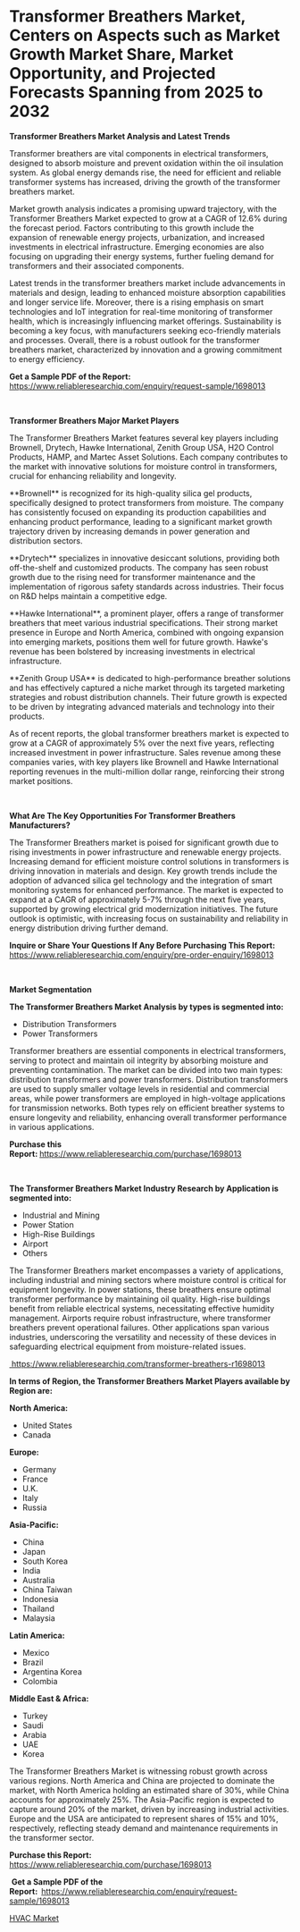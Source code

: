 <p><h1>Transformer Breathers Market, Centers on Aspects such as Market Growth Market Share, Market Opportunity, and Projected Forecasts Spanning from 2025 to 2032</h1></p><p><strong>Transformer Breathers Market Analysis and Latest Trends</strong></p>
<p><p>Transformer breathers are vital components in electrical transformers, designed to absorb moisture and prevent oxidation within the oil insulation system. As global energy demands rise, the need for efficient and reliable transformer systems has increased, driving the growth of the transformer breathers market.</p><p>Market growth analysis indicates a promising upward trajectory, with the Transformer Breathers Market expected to grow at a CAGR of 12.6% during the forecast period. Factors contributing to this growth include the expansion of renewable energy projects, urbanization, and increased investments in electrical infrastructure. Emerging economies are also focusing on upgrading their energy systems, further fueling demand for transformers and their associated components.</p><p>Latest trends in the transformer breathers market include advancements in materials and design, leading to enhanced moisture absorption capabilities and longer service life. Moreover, there is a rising emphasis on smart technologies and IoT integration for real-time monitoring of transformer health, which is increasingly influencing market offerings. Sustainability is becoming a key focus, with manufacturers seeking eco-friendly materials and processes. Overall, there is a robust outlook for the transformer breathers market, characterized by innovation and a growing commitment to energy efficiency.</p></p>
<p><strong>Get a Sample PDF of the Report:&nbsp;</strong> <a href="https://www.reliableresearchiq.com/enquiry/request-sample/1698013?utm_campaign=2475&utm_medium=2&utm_source=Github&utm_content=ia&utm_term=20022025&utm_id=transformer-breathers">https://www.reliableresearchiq.com/enquiry/request-sample/1698013</a></p>
<p>&nbsp;</p>
<p><strong>Transformer Breathers Major Market Players</strong></p>
<p><p>The Transformer Breathers Market features several key players including Brownell, Drytech, Hawke International, Zenith Group USA, H2O Control Products, HAMP, and Martec Asset Solutions. Each company contributes to the market with innovative solutions for moisture control in transformers, crucial for enhancing reliability and longevity.</p><p>**Brownell** is recognized for its high-quality silica gel products, specifically designed to protect transformers from moisture. The company has consistently focused on expanding its production capabilities and enhancing product performance, leading to a significant market growth trajectory driven by increasing demands in power generation and distribution sectors.</p><p>**Drytech** specializes in innovative desiccant solutions, providing both off-the-shelf and customized products. The company has seen robust growth due to the rising need for transformer maintenance and the implementation of rigorous safety standards across industries. Their focus on R&D helps maintain a competitive edge.</p><p>**Hawke International**, a prominent player, offers a range of transformer breathers that meet various industrial specifications. Their strong market presence in Europe and North America, combined with ongoing expansion into emerging markets, positions them well for future growth. Hawke's revenue has been bolstered by increasing investments in electrical infrastructure.</p><p>**Zenith Group USA** is dedicated to high-performance breather solutions and has effectively captured a niche market through its targeted marketing strategies and robust distribution channels. Their future growth is expected to be driven by integrating advanced materials and technology into their products.</p><p>As of recent reports, the global transformer breathers market is expected to grow at a CAGR of approximately 5% over the next five years, reflecting increased investment in power infrastructure. Sales revenue among these companies varies, with key players like Brownell and Hawke International reporting revenues in the multi-million dollar range, reinforcing their strong market positions.</p></p>
<p>&nbsp;</p>
<p><strong>What Are The Key Opportunities For Transformer Breathers Manufacturers?</strong></p>
<p><p>The Transformer Breathers market is poised for significant growth due to rising investments in power infrastructure and renewable energy projects. Increasing demand for efficient moisture control solutions in transformers is driving innovation in materials and design. Key growth trends include the adoption of advanced silica gel technology and the integration of smart monitoring systems for enhanced performance. The market is expected to expand at a CAGR of approximately 5-7% through the next five years, supported by growing electrical grid modernization initiatives. The future outlook is optimistic, with increasing focus on sustainability and reliability in energy distribution driving further demand.</p></p>
<p><strong>Inquire or Share Your Questions If Any Before Purchasing This Report:</strong> <a href="https://www.reliableresearchiq.com/enquiry/pre-order-enquiry/1698013?utm_campaign=2475&utm_medium=2&utm_source=Github&utm_content=ia&utm_term=20022025&utm_id=transformer-breathers">https://www.reliableresearchiq.com/enquiry/pre-order-enquiry/1698013</a></p>
<p>&nbsp;</p>
<p><strong>Market Segmentation</strong></p>
<p><strong>The Transformer Breathers Market Analysis by types is segmented into:</strong></p>
<p><ul><li>Distribution Transformers</li><li>Power Transformers</li></ul></p>
<p><p>Transformer breathers are essential components in electrical transformers, serving to protect and maintain oil integrity by absorbing moisture and preventing contamination. The market can be divided into two main types: distribution transformers and power transformers. Distribution transformers are used to supply smaller voltage levels in residential and commercial areas, while power transformers are employed in high-voltage applications for transmission networks. Both types rely on efficient breather systems to ensure longevity and reliability, enhancing overall transformer performance in various applications.</p></p>
<p><strong>Purchase this Report:&nbsp;</strong><a href="https://www.reliableresearchiq.com/purchase/1698013?utm_campaign=2475&utm_medium=2&utm_source=Github&utm_content=ia&utm_term=20022025&utm_id=transformer-breathers">https://www.reliableresearchiq.com/purchase/1698013</a></p>
<p>&nbsp;</p>
<p><strong>The Transformer Breathers Market Industry Research by Application is segmented into:</strong></p>
<p><ul><li>Industrial and Mining</li><li>Power Station</li><li>High-Rise Buildings</li><li>Airport</li><li>Others</li></ul></p>
<p><p>The Transformer Breathers market encompasses a variety of applications, including industrial and mining sectors where moisture control is critical for equipment longevity. In power stations, these breathers ensure optimal transformer performance by maintaining oil quality. High-rise buildings benefit from reliable electrical systems, necessitating effective humidity management. Airports require robust infrastructure, where transformer breathers prevent operational failures. Other applications span various industries, underscoring the versatility and necessity of these devices in safeguarding electrical equipment from moisture-related issues.</p></p>
<p><a href="https://www.reliableresearchiq.com/transformer-breathers-r1698013?utm_campaign=2475&utm_medium=2&utm_source=Github&utm_content=ia&utm_term=20022025&utm_id=transformer-breathers">&nbsp;https://www.reliableresearchiq.com/transformer-breathers-r1698013</a></p>
<p><strong>In terms of Region, the Transformer Breathers Market Players available by Region are:</strong></p>
<p>
    <p> <strong> North America: </strong>
        <ul>
            <li>United States</li>
            <li>Canada</li>
        </ul>
        </p> 
    <p> <strong> Europe: </strong>
        <ul>
            <li>Germany</li>
            <li>France</li>
            <li>U.K.</li>
            <li>Italy</li>
            <li>Russia</li>
        </ul>
        </p> 
    <p> <strong> Asia-Pacific: </strong>
        <ul>
            <li>China</li>
            <li>Japan</li>
            <li>South Korea</li>
            <li>India</li>
            <li>Australia</li>
            <li>China Taiwan</li>
            <li>Indonesia</li>
            <li>Thailand</li>
            <li>Malaysia</li>
        </ul>
        </p> 
    <p> <strong> Latin America: </strong>
        <ul>
            <li>Mexico</li>
            <li>Brazil</li>
            <li>Argentina Korea</li>
            <li>Colombia</li>
        </ul>
        </p> 
    <p> <strong> Middle East & Africa: </strong>
        <ul>
            <li>Turkey</li>
            <li>Saudi</li>
            <li>Arabia</li>
            <li>UAE</li>
            <li>Korea</li>
        </ul>
    </p>
    </p>
<p><p>The Transformer Breathers Market is witnessing robust growth across various regions. North America and China are projected to dominate the market, with North America holding an estimated share of 30%, while China accounts for approximately 25%. The Asia-Pacific region is expected to capture around 20% of the market, driven by increasing industrial activities. Europe and the USA are anticipated to represent shares of 15% and 10%, respectively, reflecting steady demand and maintenance requirements in the transformer sector.</p></p>
<p><strong>Purchase this Report: </strong><a href="https://www.reliableresearchiq.com/purchase/1698013?utm_campaign=2475&utm_medium=2&utm_source=Github&utm_content=ia&utm_term=20022025&utm_id=transformer-breathers">https://www.reliableresearchiq.com/purchase/1698013</a></p>
<p>&nbsp;<strong>Get a Sample PDF of the Report:&nbsp;&nbsp;</strong><a href="https://www.reliableresearchiq.com/enquiry/request-sample/1698013?utm_campaign=2475&utm_medium=2&utm_source=Github&utm_content=ia&utm_term=20022025&utm_id=transformer-breathers">https://www.reliableresearchiq.com/enquiry/request-sample/1698013</a></p>
<p><strong></strong></p>
<p><p><a href="https://github.com/alberthagorsuch/Market-Research-Report-List-1/blob/main/hvac-market.md?utm_campaign=2475&utm_medium=2&utm_source=Github&utm_content=ia&utm_term=20022025&utm_id=transformer-breathers">HVAC Market</a></p></p>